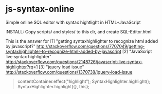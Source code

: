 # js-syntax-online
Simple online SQL editor with syntax hightlight in HTML+JavaScript

INSTALL: Copy scripts/ and styles/ to this dir,
and create SQL-Editor.html

This is the answer for
[1] "getting syntaxhighlighter to recognize html added by javascript?"
http://stackoverflow.com/questions/7707049/getting-syntaxhighlighter-to-recognize-html-added-by-javascript
[2] "JavaScript live syntax highlighter"
http://stackoverflow.com/questions/2148726/javascript-live-syntax-highlighter?rq=1
[3] "jquery load issue"
http://stackoverflow.com/questions/1370738/jquery-load-issue
>  contentContainer.effect("highlight");
>  SyntaxHighlighter.highlight();
>  SyntaxHighlighter.highlight({}, this);
